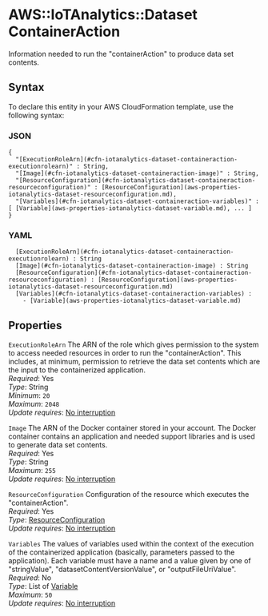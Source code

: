 # AWS::IoTAnalytics::Dataset ContainerAction<a name="aws-properties-iotanalytics-dataset-containeraction"></a>

Information needed to run the "containerAction" to produce data set contents\.

## Syntax<a name="aws-properties-iotanalytics-dataset-containeraction-syntax"></a>

To declare this entity in your AWS CloudFormation template, use the following syntax:

### JSON<a name="aws-properties-iotanalytics-dataset-containeraction-syntax.json"></a>

```
{
  "[ExecutionRoleArn](#cfn-iotanalytics-dataset-containeraction-executionrolearn)" : String,
  "[Image](#cfn-iotanalytics-dataset-containeraction-image)" : String,
  "[ResourceConfiguration](#cfn-iotanalytics-dataset-containeraction-resourceconfiguration)" : [ResourceConfiguration](aws-properties-iotanalytics-dataset-resourceconfiguration.md),
  "[Variables](#cfn-iotanalytics-dataset-containeraction-variables)" : [ [Variable](aws-properties-iotanalytics-dataset-variable.md), ... ]
}
```

### YAML<a name="aws-properties-iotanalytics-dataset-containeraction-syntax.yaml"></a>

```
﻿  [ExecutionRoleArn](#cfn-iotanalytics-dataset-containeraction-executionrolearn) : String
﻿  [Image](#cfn-iotanalytics-dataset-containeraction-image) : String
﻿  [ResourceConfiguration](#cfn-iotanalytics-dataset-containeraction-resourceconfiguration) : [ResourceConfiguration](aws-properties-iotanalytics-dataset-resourceconfiguration.md)
﻿  [Variables](#cfn-iotanalytics-dataset-containeraction-variables) : 
    - [Variable](aws-properties-iotanalytics-dataset-variable.md)
```

## Properties<a name="aws-properties-iotanalytics-dataset-containeraction-properties"></a>

`ExecutionRoleArn`  <a name="cfn-iotanalytics-dataset-containeraction-executionrolearn"></a>
The ARN of the role which gives permission to the system to access needed resources in order to run the "containerAction"\. This includes, at minimum, permission to retrieve the data set contents which are the input to the containerized application\.  
*Required*: Yes  
*Type*: String  
*Minimum*: `20`  
*Maximum*: `2048`  
*Update requires*: [No interruption](https://docs.aws.amazon.com/AWSCloudFormation/latest/UserGuide/using-cfn-updating-stacks-update-behaviors.html#update-no-interrupt)

`Image`  <a name="cfn-iotanalytics-dataset-containeraction-image"></a>
The ARN of the Docker container stored in your account\. The Docker container contains an application and needed support libraries and is used to generate data set contents\.  
*Required*: Yes  
*Type*: String  
*Maximum*: `255`  
*Update requires*: [No interruption](https://docs.aws.amazon.com/AWSCloudFormation/latest/UserGuide/using-cfn-updating-stacks-update-behaviors.html#update-no-interrupt)

`ResourceConfiguration`  <a name="cfn-iotanalytics-dataset-containeraction-resourceconfiguration"></a>
Configuration of the resource which executes the "containerAction"\.  
*Required*: Yes  
*Type*: [ResourceConfiguration](aws-properties-iotanalytics-dataset-resourceconfiguration.md)  
*Update requires*: [No interruption](https://docs.aws.amazon.com/AWSCloudFormation/latest/UserGuide/using-cfn-updating-stacks-update-behaviors.html#update-no-interrupt)

`Variables`  <a name="cfn-iotanalytics-dataset-containeraction-variables"></a>
The values of variables used within the context of the execution of the containerized application \(basically, parameters passed to the application\)\. Each variable must have a name and a value given by one of "stringValue", "datasetContentVersionValue", or "outputFileUriValue"\.  
*Required*: No  
*Type*: List of [Variable](aws-properties-iotanalytics-dataset-variable.md)  
*Maximum*: `50`  
*Update requires*: [No interruption](https://docs.aws.amazon.com/AWSCloudFormation/latest/UserGuide/using-cfn-updating-stacks-update-behaviors.html#update-no-interrupt)